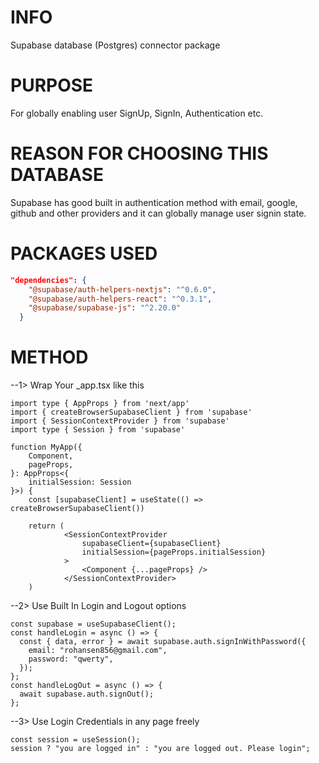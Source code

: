 # INFO

Supabase database (Postgres) connector package

# PURPOSE

For globally enabling user SignUp, SignIn, Authentication etc.

# REASON FOR CHOOSING THIS DATABASE

Supabase has good built in authentication method with email, google, github and other providers and it can globally manage user signin state.

# PACKAGES USED

```json
"dependencies": {
    "@supabase/auth-helpers-nextjs": "^0.6.0",
    "@supabase/auth-helpers-react": "^0.3.1",
    "@supabase/supabase-js": "^2.20.0"
  }
```

# METHOD

--1> Wrap Your \_app.tsx like this

```tsx
import type { AppProps } from 'next/app'
import { createBrowserSupabaseClient } from 'supabase'
import { SessionContextProvider } from 'supabase'
import type { Session } from 'supabase'

function MyApp({
    Component,
    pageProps,
}: AppProps<{
    initialSession: Session
}>) {
    const [supabaseClient] = useState(() => createBrowserSupabaseClient())

    return (
            <SessionContextProvider
                supabaseClient={supabaseClient}
                initialSession={pageProps.initialSession}
            >
                <Component {...pageProps} />
            </SessionContextProvider>
    )
```

--2> Use Built In Login and Logout options

```tsx
const supabase = useSupabaseClient();
const handleLogin = async () => {
  const { data, error } = await supabase.auth.signInWithPassword({
    email: "rohansen856@gmail.com",
    password: "qwerty",
  });
};
const handleLogOut = async () => {
  await supabase.auth.signOut();
};
```

--3> Use Login Credentials in any page freely

```tsx
const session = useSession();
session ? "you are logged in" : "you are logged out. Please login";
```
